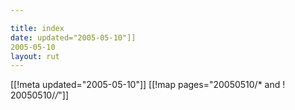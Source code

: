 ```yaml
---

title: index
date: updated="2005-05-10"]]
2005-05-10
layout: rut
---
```


[[!meta updated="2005-05-10"]]
[[!map pages="20050510/* and ! 20050510/*/*"]]

